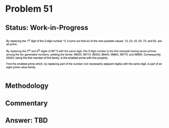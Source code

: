 # Problem 51

## Status: Work-in-Progress

![problem-51](https://github.com/dvb2017/project-euler/blob/main/problem-51/problem-51.png)

## Methodology


## Commentary


## Answer: TBD
